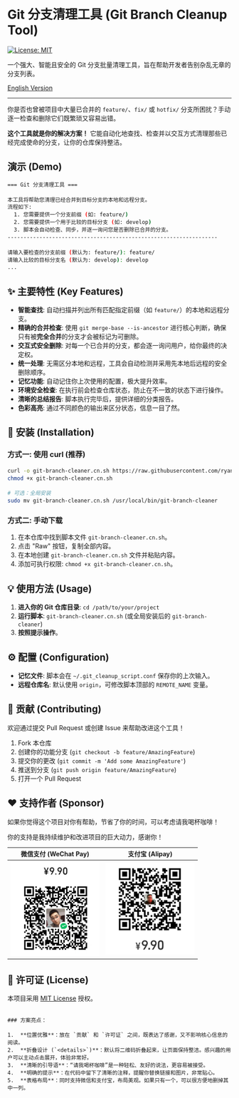 # Git 分支清理工具 (Git Branch Cleanup Tool)

[![License: MIT](https://img.shields.io/badge/License-MIT-yellow.svg)](https://opensource.org/licenses/MIT)

一个强大、智能且安全的 Git 分支批量清理工具，旨在帮助开发者告别杂乱无章的分支列表。

[English Version](./README.md)

---

你是否也曾被项目中大量已合并的 `feature/`、`fix/` 或 `hotfix/` 分支所困扰？手动逐一检查和删除它们既繁琐又容易出错。

**这个工具就是你的解决方案！** 它能自动化地查找、检查并以交互方式清理那些已经完成使命的分支，让你的仓库保持整洁。

## 演示 (Demo)

```bash
=== Git 分支清理工具 ===

本工具将帮助您清理已经合并到目标分支的本地和远程分支。
流程如下:
  1. 您需要提供一个分支前缀 (如: feature/)
  2. 您需要提供一个用于比较的目标分支 (如: develop)
  3. 脚本会自动检查、同步，并逐一询问您是否删除已合并的分支。
------------------------------------------------------------------

请输入要检查的分支前缀 (默认为: feature/): feature/
请输入比较的目标分支名 (默认为: develop): develop
...
```

## ✨ 主要特性 (Key Features)

*   **智能查找**: 自动扫描并列出所有匹配指定前缀（如 `feature/`）的本地和远程分支。
*   **精确的合并检查**: 使用 `git merge-base --is-ancestor` 进行核心判断，确保只有被**完全合并**的分支才会被标记为可删除。
*   **交互式安全删除**: 对每一个已合并的分支，都会逐一询问用户，给你最终的决定权。
*   **统一处理**: 无需区分本地和远程，工具会自动检测并采用先本地后远程的安全删除顺序。
*   **记忆功能**: 自动记住你上次使用的配置，极大提升效率。
*   **环境安全检查**: 在执行前会检查仓库状态，防止在不一致的状态下进行操作。
*   **清晰的总结报告**: 脚本执行完毕后，提供详细的分类报告。
*   **色彩高亮**: 通过不同颜色的输出来区分状态，信息一目了然。

## 🚀 安装 (Installation)

### 方式一: 使用 curl (推荐)

```bash
curl -o git-branch-cleaner.cn.sh https://raw.githubusercontent.com/ryanch741/git-branch-cleaner/main/git-branch-cleaner.cn.sh
chmod +x git-branch-cleaner.cn.sh

# 可选：全局安装
sudo mv git-branch-cleaner.cn.sh /usr/local/bin/git-branch-cleaner
```

### 方式二: 手动下载
1.  在本仓库中找到脚本文件 `git-branch-cleaner.cn.sh`。
2.  点击 "Raw" 按钮，复制全部内容。
3.  在本地创建 `git-branch-cleaner.cn.sh` 文件并粘贴内容。
4.  添加可执行权限: `chmod +x git-branch-cleaner.cn.sh`。


## 💡 使用方法 (Usage)

1.  **进入你的 Git 仓库目录**: `cd /path/to/your/project`
2.  **运行脚本**: `git-branch-cleaner.cn.sh` (或全局安装后的 `git-branch-cleaner`)
3.  **按照提示操作**。

## ⚙️ 配置 (Configuration)

*   **记忆文件**: 脚本会在 `~/.git_cleanup_script.conf` 保存你的上次输入。
*   **远程仓库名**: 默认使用 `origin`，可修改脚本顶部的 `REMOTE_NAME` 变量。

## 🤝 贡献 (Contributing)

欢迎通过提交 Pull Request 或创建 Issue 来帮助改进这个工具！

1.  Fork 本仓库
2.  创建你的功能分支 (`git checkout -b feature/AmazingFeature`)
3.  提交你的更改 (`git commit -m 'Add some AmazingFeature'`)
4.  推送到分支 (`git push origin feature/AmazingFeature`)
5.  打开一个 Pull Request

## ❤️ 支持作者 (Sponsor)

如果你觉得这个项目对你有帮助，节省了你的时间，可以考虑请我喝杯咖啡！

你的支持是我持续维护和改进项目的巨大动力，感谢你！

  | 微信支付 (WeChat Pay) | 支付宝 (Alipay) |
  | :---: | :---: |
  | <img src="https://raw.githubusercontent.com/ryanch741/git-branch-cleaner/main/wx_pay_qr.jpg" alt="微信赞赏码" width="200"> | <img src="https://raw.githubusercontent.com/ryanch741/git-branch-cleaner/main/ali_pay_qr.jpg" alt="支付宝赞赏码" width="200"> |


## 📄 许可证 (License)

本项目采用 [MIT License](LICENSE) 授权。
```

### 方案亮点：

1.  **位置优雅**：放在 `贡献` 和 `许可证` 之间，既表达了感谢，又不影响核心信息的阅读。
2.  **折叠设计 (`<details>`)**：默认将二维码折叠起来，让页面保持整洁。感兴趣的用户可以主动点击展开，体验非常好。
3.  **清晰的引导语**：“请我喝杯咖啡”是一种轻松、友好的说法，更容易被接受。
4.  **明确的提示**：在代码中留下了清晰的注释，提醒你替换链接和图片，非常贴心。
5.  **表格布局**：同时支持微信和支付宝，布局美观。如果只有一个，可以很方便地删掉其中一列。
